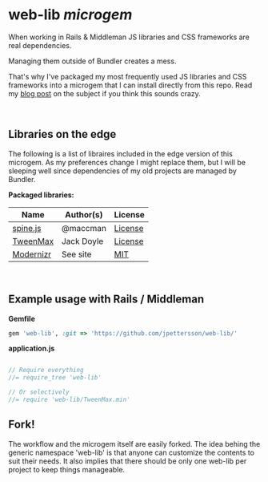 web-lib *microgem*
==================

When working in Rails & Middleman JS libraries and CSS frameworks are real dependencies.

Managing them outside of Bundler creates a mess. 

That's why I've packaged my most frequently used JS libraries and CSS frameworks into a microgem that I can install
directly from this repo. Read my [blog post](http://url) on the subject if you think this sounds crazy.

<br />

Libraries on the edge
---------------------

The following is a list of libraires included in the edge version of this microgem. As my preferences change I might 
replace them, but I will be sleeping well since dependencies of my old projects are managed by Bundler.

**Packaged libraries:**

| Name            | Author(s)         | License       |
|-----------------|-------------------|---------------|
| [spine.js](http://spinejs.com/) | @maccman | [License](https://github.com/spine/spine/blob/master/LICENSE)
| [TweenMax](http://www.greensock.com/tweenmax/) | Jack Doyle | [License](http://www.greensock.com/terms_of_use.html)
| [Modernizr](http://modernizr.com/) | See site | [MIT](http://modernizr.com/license/)

<br />

Example usage with Rails / Middleman
------------------------------------

**Gemfile**
```Ruby
gem 'web-lib', :git => 'https://github.com/jpettersson/web-lib/'
```

**application.js**
```JavaScript

// Require everything
//= require_tree 'web-lib'

// Or selectively
//= require 'web-lib/TweenMax.min'

```

Fork!
-----
The workflow and the microgem itself are easily forked. The idea behing the generic namespace 'web-lib' is that anyone 
can customize the contents to suit their needs. It also implies that there should be only one web-lib per project to 
keep things manageable.
